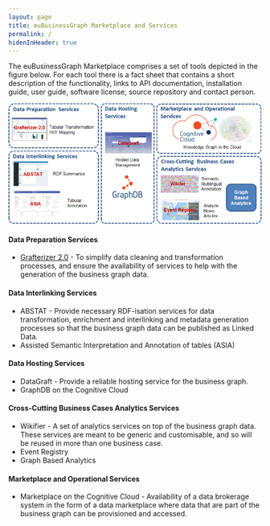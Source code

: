 ```yaml
---
layout: page
title: euBusinessGraph Marketplace and Services
permalink: /
hidenInHeader: true
---
```


The euBusinessGraph Marketplace comprises a set of tools depicted in the figure below. For each tool there is a fact sheet that contains a short description of the functionality, links to API documentation, installation guide, user guide, software license, source repository and contact person.

<div class="screenshot"><img alt="" src="/static/images/platform.png"></div>

#### Data Preparation Services
* <a href="/grafterizer">Grafterizer 2.0</a> - To simplify data cleaning and transformation processes, and ensure the availability of services to help with the generation of the business graph data.

#### Data Interlinking Services
* ABSTAT - Provide necessary RDF-isation services for data transformation, enrichment and interlinking and metadata generation processes so that the business graph data can be published as Linked Data.
* Assisted Semantic Interpretation and Annotation of tables (ASIA)

#### Data Hosting Services
* DataGraft - Provide a reliable hosting service for the business graph.
* GraphDB on the Cognitive Cloud

#### Cross-Cutting Business Cases Analytics Services
* Wikifier - A set of analytics services on top of the business graph data. These services are meant to be generic and customisable, and so will be reused in more than one business case.
* Event Registry
* Graph Based Analytics

#### Marketplace and Operational Services
* Marketplace on the Cognitive Cloud - Availability of a data brokerage system in the form of a data marketplace where data that are part of the business graph can be provisioned and accessed. 
